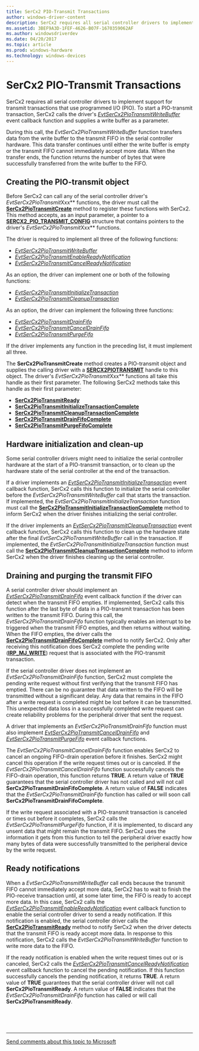 ```yaml
---
title: SerCx2 PIO-Transmit Transactions
author: windows-driver-content
description: SerCx2 requires all serial controller drivers to implement support for transmit transactions that use programmed I/O (PIO).
ms.assetid: 3BEF9A3D-1FEF-4626-B07F-1670359062AF
ms.author: windowsdriverdev
ms.date: 04/20/2017
ms.topic: article
ms.prod: windows-hardware
ms.technology: windows-devices
---
```


# SerCx2 PIO-Transmit Transactions


SerCx2 requires all serial controller drivers to implement support for transmit transactions that use programmed I/O (PIO). To start a PIO-transmit transaction, SerCx2 calls the driver's [*EvtSerCx2PioTransmitWriteBuffer*](https://msdn.microsoft.com/library/windows/hardware/dn265223) event callback function and supplies a write buffer as a parameter.

During this call, the *EvtSerCx2PioTransmitWriteBuffer* function transfers data from the write buffer to the transmit FIFO in the serial controller hardware. This data transfer continues until either the write buffer is empty or the transmit FIFO cannot immediately accept more data. When the transfer ends, the function returns the number of bytes that were successfully transferred from the write buffer to the FIFO.

## Creating the PIO-transmit object


Before SerCx2 can call any of the serial controller driver's *EvtSerCx2PioTransmit*Xxx** functions, the driver must call the [**SerCx2PioTransmitCreate**](https://msdn.microsoft.com/library/windows/hardware/dn265269) method to register these functions with SerCx2. This method accepts, as an input parameter, a pointer to a [**SERCX2\_PIO\_TRANSMIT\_CONFIG**](https://msdn.microsoft.com/library/windows/hardware/dn265334) structure that contains pointers to the driver's *EvtSerCx2PioTransmit*Xxx** functions.

The driver is required to implement all three of the following functions:

-   [*EvtSerCx2PioTransmitWriteBuffer*](https://msdn.microsoft.com/library/windows/hardware/dn265223)
-   [*EvtSerCx2PioTransmitEnableReadyNotification*](https://msdn.microsoft.com/library/windows/hardware/dn265219)
-   [*EvtSerCx2PioTransmitCancelReadyNotification*](https://msdn.microsoft.com/library/windows/hardware/dn265216)

As an option, the driver can implement one or both of the following functions:

-   [*EvtSerCx2PioTransmitInitializeTransaction*](https://msdn.microsoft.com/library/windows/hardware/dn265220)
-   [*EvtSerCx2PioTransmitCleanupTransaction*](https://msdn.microsoft.com/library/windows/hardware/dn265217)

As an option, the driver can implement the following three functions:

-   [*EvtSerCx2PioTransmitDrainFifo*](https://msdn.microsoft.com/library/windows/hardware/dn265218)
-   [*EvtSerCx2PioTransmitCancelDrainFifo*](https://msdn.microsoft.com/library/windows/hardware/dn265215)
-   [*EvtSerCx2PioTransmitPurgeFifo*](https://msdn.microsoft.com/library/windows/hardware/dn265221)

If the driver implements any function in the preceding list, it must implement all three.

The **SerCx2PioTransmitCreate** method creates a PIO-transmit object and supplies the calling driver with a [**SERCX2PIOTRANSMIT**](https://msdn.microsoft.com/library/windows/hardware/dn265275) handle to this object. The driver's *EvtSerCx2PioTransmit*Xxx** functions all take this handle as their first parameter. The following SerCx2 methods take this handle as their first parameter:

-   [**SerCx2PioTransmitReady**](https://msdn.microsoft.com/library/windows/hardware/dn265273)
-   [**SerCx2PioTransmitInitializeTransactionComplete**](https://msdn.microsoft.com/library/windows/hardware/dn265271)
-   [**SerCx2PioTransmitCleanupTransactionComplete**](https://msdn.microsoft.com/library/windows/hardware/dn265268)
-   [**SerCx2PioTransmitDrainFifoComplete**](https://msdn.microsoft.com/library/windows/hardware/dn265270)
-   [**SerCx2PioTransmitPurgeFifoComplete**](https://msdn.microsoft.com/library/windows/hardware/dn265272)

## Hardware initialization and clean-up


Some serial controller drivers might need to initialize the serial controller hardware at the start of a PIO-transmit transaction, or to clean up the hardware state of the serial controller at the end of the transaction.

If a driver implements an [*EvtSerCx2PioTransmitInitializeTransaction*](https://msdn.microsoft.com/library/windows/hardware/dn265220) event callback function, SerCx2 calls this function to initialize the serial controller before the *EvtSerCx2PioTransmitWriteBuffer* call that starts the transaction. If implemented, the *EvtSerCx2PioTransmitInitializeTransaction* function must call the [**SerCx2PioTransmitInitializeTransactionComplete**](https://msdn.microsoft.com/library/windows/hardware/dn265271) method to inform SerCx2 when the driver finishes initializing the serial controller.

If the driver implements an [*EvtSerCx2PioTransmitCleanupTransaction*](https://msdn.microsoft.com/library/windows/hardware/dn265217) event callback function, SerCx2 calls this function to clean up the hardware state after the final *EvtSerCx2PioTransmitWriteBuffer* call in the transaction. If implemented, the *EvtSerCx2PioTransmitInitializeTransaction* function must call the [**SerCx2PioTransmitCleanupTransactionComplete**](https://msdn.microsoft.com/library/windows/hardware/dn265268) method to inform SerCx2 when the driver finishes cleaning up the serial controller.

## Draining and purging the transmit FIFO


A serial controller driver should implement an [*EvtSerCx2PioTransmitDrainFifo*](https://msdn.microsoft.com/library/windows/hardware/dn265218) event callback function if the driver can detect when the transmit FIFO empties. If implemented, SerCx2 calls this function after the last byte of data in a PIO-transmit transaction has been written to the transmit FIFO. During this call, the *EvtSerCx2PioTransmitDrainFifo* function typically enables an interrupt to be triggered when the transmit FIFO empties, and then returns without waiting. When the FIFO empties, the driver calls the [**SerCx2PioTransmitDrainFifoComplete**](https://msdn.microsoft.com/library/windows/hardware/dn265270) method to notify SerCx2. Only after receiving this notification does SerCx2 complete the pending write ([**IRP\_MJ\_WRITE**](https://msdn.microsoft.com/library/windows/hardware/ff546904)) request that is associated with the PIO-transmit transaction.

If the serial controller driver does not implement an *EvtSerCx2PioTransmitDrainFifo* function, SerCx2 must complete the pending write request without first verifying that the transmit FIFO has emptied. There can be no guarantee that data written to the FIFO will be transmitted without a significant delay. Any data that remains in the FIFO after a write request is completed might be lost before it can be transmitted. This unexpected data loss in a successfully completed write request can create reliability problems for the peripheral driver that sent the request.

A driver that implements an *EvtSerCx2PioTransmitDrainFifo* function must also implement [*EvtSerCx2PioTransmitCancelDrainFifo*](https://msdn.microsoft.com/library/windows/hardware/dn265215) and [*EvtSerCx2PioTransmitPurgeFifo*](https://msdn.microsoft.com/library/windows/hardware/dn265218) event callback functions.

The *EvtSerCx2PioTransmitCancelDrainFifo* function enables SerCx2 to cancel an ongoing FIFO-drain operation before it finishes. SerCx2 might cancel this operation if the write request times out or is canceled. If the *EvtSerCx2PioTransmitCancelDrainFifo* function successfully cancels the FIFO-drain operation, this function returns **TRUE**. A return value of **TRUE** guarantees that the serial controller driver has not called and will not call **SerCx2PioTransmitDrainFifoComplete**. A return value of **FALSE** indicates that the *EvtSerCx2PioTransmitDrainFifo* function has called or will soon call **SerCx2PioTransmitDrainFifoComplete**.

If the write request associated with a PIO-transmit transaction is canceled or times out before it completes, SerCx2 calls the *EvtSerCx2PioTransmitPurgeFifo* function, if it is implemented, to discard any unsent data that might remain the transmit FIFO. SerCx2 uses the information it gets from this function to tell the peripheral driver exactly how many bytes of data were successfully transmitted to the peripheral device by the write request.

## Ready notifications


When a *EvtSerCx2PioTransmitWriteBuffer* call ends because the transmit FIFO cannot immediately accept more data, SerCx2 has to wait to finish the PIO-receive transaction until, at some later time, the FIFO is ready to accept more data. In this case, SerCx2 calls the [*EvtSerCx2PioTransmitEnableReadyNotification*](https://msdn.microsoft.com/library/windows/hardware/dn265219) event callback function to enable the serial controller driver to send a ready notification. If this notification is enabled, the serial controller driver calls the [**SerCx2PioTransmitReady**](https://msdn.microsoft.com/library/windows/hardware/dn265273) method to notify SerCx2 when the driver detects that the transmit FIFO is ready accept more data. In response to this notification, SerCx2 calls the *EvtSerCx2PioTransmitWriteBuffer* function to write more data to the FIFO.

If the ready notification is enabled when the write request times out or is canceled, SerCx2 calls the [*EvtSerCx2PioTransmitCancelReadyNotification*](https://msdn.microsoft.com/library/windows/hardware/dn265216) event callback function to cancel the pending notification. If this function successfully cancels the pending notification, it returns **TRUE**. A return value of **TRUE** guarantees that the serial controller driver will not call **SerCx2PioTransmitReady**. A return value of **FALSE** indicates that the *EvtSerCx2PioTransmitDrainFifo* function has called or will call **SerCx2PioTransmitReady**.

 

 


--------------------
[Send comments about this topic to Microsoft](mailto:wsddocfb@microsoft.com?subject=Documentation%20feedback%20%5Bserports\serports%5D:%20SerCx2%20PIO-Transmit%20Transactions%20%20RELEASE:%20%288/4/2016%29&body=%0A%0APRIVACY%20STATEMENT%0A%0AWe%20use%20your%20feedback%20to%20improve%20the%20documentation.%20We%20don't%20use%20your%20email%20address%20for%20any%20other%20purpose,%20and%20we'll%20remove%20your%20email%20address%20from%20our%20system%20after%20the%20issue%20that%20you're%20reporting%20is%20fixed.%20While%20we're%20working%20to%20fix%20this%20issue,%20we%20might%20send%20you%20an%20email%20message%20to%20ask%20for%20more%20info.%20Later,%20we%20might%20also%20send%20you%20an%20email%20message%20to%20let%20you%20know%20that%20we've%20addressed%20your%20feedback.%0A%0AFor%20more%20info%20about%20Microsoft's%20privacy%20policy,%20see%20http://privacy.microsoft.com/default.aspx. "Send comments about this topic to Microsoft")


